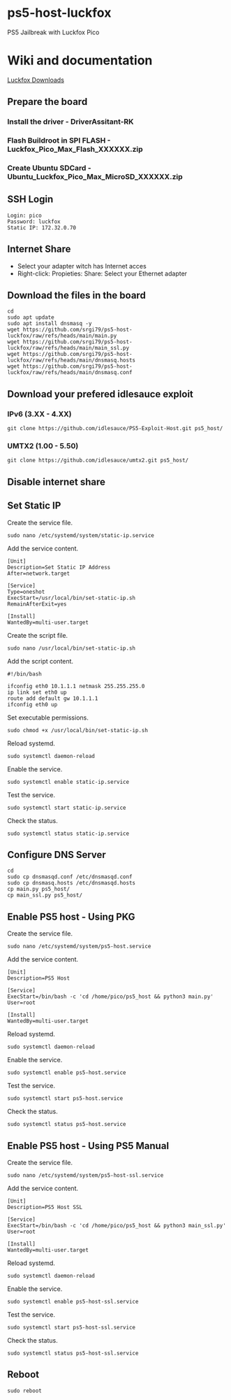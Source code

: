 # ps5-host-luckfox
PS5 Jailbreak with Luckfox Pico

# Wiki and documentation
[Luckfox Downloads](https://wiki.luckfox.com/Luckfox-Pico/Download)

## Prepare the board
### Install the driver - DriverAssitant-RK
### Flash Buildroot in SPI FLASH - Luckfox_Pico_Max_Flash_XXXXXX.zip
### Create Ubuntu SDCard - Ubuntu_Luckfox_Pico_Max_MicroSD_XXXXXX.zip

## SSH Login
```
Login: pico
Password: luckfox
Static IP: 172.32.0.70
```

## Internet Share
- Select your adapter witch has Internet acces
- Right-click: Propieties: Share: Select your Ethernet adapter

## Download the files in the board
```
cd
sudo apt update
sudo apt install dnsmasq -y
wget https://github.com/srgi79/ps5-host-luckfox/raw/refs/heads/main/main.py
wget https://github.com/srgi79/ps5-host-luckfox/raw/refs/heads/main/main_ssl.py
wget https://github.com/srgi79/ps5-host-luckfox/raw/refs/heads/main/dnsmasq.hosts
wget https://github.com/srgi79/ps5-host-luckfox/raw/refs/heads/main/dnsmasq.conf
```

## Download your prefered idlesauce exploit
### IPv6 (3.XX - 4.XX)
```
git clone https://github.com/idlesauce/PS5-Exploit-Host.git ps5_host/
```
### UMTX2 (1.00 - 5.50)
```
git clone https://github.com/idlesauce/umtx2.git ps5_host/
```

## Disable internet share

## Set Static IP

Create the service file.
```
sudo nano /etc/systemd/system/static-ip.service
```

Add the service content.
```
[Unit]
Description=Set Static IP Address
After=network.target

[Service]
Type=oneshot
ExecStart=/usr/local/bin/set-static-ip.sh
RemainAfterExit=yes

[Install]
WantedBy=multi-user.target
```

Create the script file.
```
sudo nano /usr/local/bin/set-static-ip.sh
```

Add the script content.
```
#!/bin/bash

ifconfig eth0 10.1.1.1 netmask 255.255.255.0
ip link set eth0 up
route add default gw 10.1.1.1
ifconfig eth0 up 
```

Set executable permissions.
```
sudo chmod +x /usr/local/bin/set-static-ip.sh
```

Reload systemd.
```
sudo systemctl daemon-reload
```

Enable the service.
```
sudo systemctl enable static-ip.service
```

Test the service.
```
sudo systemctl start static-ip.service
```

Check the status.
```
sudo systemctl status static-ip.service
```

## Configure DNS Server
```
cd
sudo cp dnsmasqd.conf /etc/dnsmasqd.conf
sudo cp dnsmasq.hosts /etc/dnsmasqd.hosts
cp main.py ps5_host/
cp main_ssl.py ps5_host/
```

## Enable PS5 host - Using PKG
Create the service file.
```
sudo nano /etc/systemd/system/ps5-host.service
```
Add the service content.
```
[Unit]
Description=PS5 Host

[Service]
ExecStart=/bin/bash -c 'cd /home/pico/ps5_host && python3 main.py'
User=root

[Install]
WantedBy=multi-user.target
```

Reload systemd.
```
sudo systemctl daemon-reload
```

Enable the service.
```
sudo systemctl enable ps5-host.service
```

Test the service.
```
sudo systemctl start ps5-host.service
```

Check the status.
```
sudo systemctl status ps5-host.service
```
## Enable PS5 host - Using PS5 Manual
Create the service file.
```
sudo nano /etc/systemd/system/ps5-host-ssl.service
```
Add the service content.
```
[Unit]
Description=PS5 Host SSL

[Service]
ExecStart=/bin/bash -c 'cd /home/pico/ps5_host && python3 main_ssl.py'
User=root

[Install]
WantedBy=multi-user.target
```

Reload systemd.
```
sudo systemctl daemon-reload
```

Enable the service.
```
sudo systemctl enable ps5-host-ssl.service
```

Test the service.
```
sudo systemctl start ps5-host-ssl.service
```

Check the status.
```
sudo systemctl status ps5-host-ssl.service
```

## Reboot
```
sudo reboot
```
